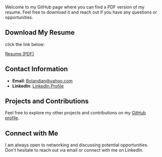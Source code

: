 Welcome to my GitHub page where you can find a PDF version of my resume. Feel free to download it and reach out if you have any questions or opportunities.

## Download My Resume

click the link below:

[Resume (PDF)](https://github.com/BolandianBolandian/MyResume/blob/main/MohammadSadeq-Bolandian-Resume.pdf)

## Contact Information

- **Email**: [Bolandian@yahoo.com](mailto:youremail@example.com)
- **LinkedIn**: [LinkedIn Profile](https://www.linkedin.com/in/mohammadsadeq-bolandian)

## Projects and Contributions

Feel free to explore my other projects and contributions on my [GitHub profile](https://github.com/BolandianBolandian).

## Connect with Me

I am always open to networking and discussing potential opportunities. 
Don't hesitate to reach out via email or connect with me on LinkedIn.
